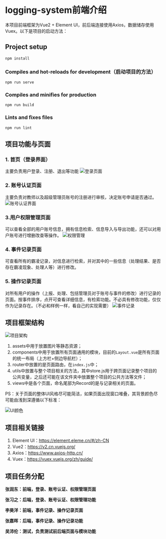 # logging-system前端介绍

本项目前端框架为Vue2 + Element UI，前后端连接使用Axios，数据储存使用Vuex。以下是项目的启动方法：



## Project setup
```
npm install
```

### Compiles and hot-reloads for development（启动项目的方法）
```
npm run serve
```

### Compiles and minifies for production
```
npm run build
```

### Lints and fixes files
```
npm run lint
```



## 项目功能与页面

### 1. 首页（登录界面）

主要负责用户登录、注册、退出等功能
![登录页面](https://user-images.githubusercontent.com/93770915/227142492-92111b9d-ae45-48d3-9d68-45c669309438.jpg)



### 2. 账号认证页面

主要负责对教师以及超级管理员账号的注册进行审核，决定账号申请是否通过。
![账号认证界面](https://user-images.githubusercontent.com/93770915/227142644-e4989ebc-1c11-4f3a-9170-a16148f84af7.jpg)



### 3.用户权限管理页面

可以查看全部的用户账号信息，拥有信息检索、信息导入与导出功能，还可以对用户账号进行增删改查等操作。
![权限管理](https://user-images.githubusercontent.com/93770915/227142748-d9d28115-3fb8-4eb0-b892-9e3ab32cbc96.jpg)



### 4. 事件记录页面

可查看所有的霸凌记录，对信息进行检索，并对其中的一些信息（处理结果、是否存在霸凌现象、处理人等）进行修改。



### 5. 操作记录页面

对所有用户的操作（上报、处理、包括管理员对于账号与事件的修改）进行记录的页面。按事件排序，点开可查看详细信息，有检索功能。不必具有修改功能，仅仅作为记录存在。（不必和样例一样，看自己的实现需要）
![事件记录](https://user-images.githubusercontent.com/93770915/227142940-23e3bc97-7955-44d0-af57-441548c64fca.jpg)



## 项目框架结构

![项目架构](D:\LearningRecords\Grade4.1\logging-system\images\项目架构.jpg)


1. assets中用于放置图片等静态资源；
2. components中用于放置所有页面通用的模块，目前的`Layout.vue`是所有页面的统一布局（上方栏+侧边导航栏）；
3. router中放置的是页面路由，在`index.js`中；
4. utils中放置与整个项目相关的方法，其中store.js用于跨页面记录整个项目的公共变量，之后还可能在该文件夹中放置整个项目的公共方法等文件；
5. views中是各个页面，命名尾部为Record的是与记录相关的页面。



PS：关于页面的整体UI风格尽可能简洁，如果页面出现窗口堆叠，其背景颜色尽可能由浅到深遵循以下标准：

![UI颜色](D:\LearningRecords\Grade4.1\logging-system\images\UI颜色.jpg)



## 项目相关链接

1. Element UI：https://element.eleme.cn/#/zh-CN
2. Vue2：https://v2.cn.vuejs.org/
3. Axios：https://www.axios-http.cn/
4. Vuex：https://vuex.vuejs.org/zh/guide/



## 项目任务分配

**张润东：前端，登录、账号认证、权限管理页面**

**张习之：后端，登录、账号认证、权限管理功能**

**李昊洋：前端，事件记录、操作记录页面**

**张嘉晖：后端，事件记录、操作记录功能**

**吴沛伦：测试，负责测试前后端页面与模块功能**
